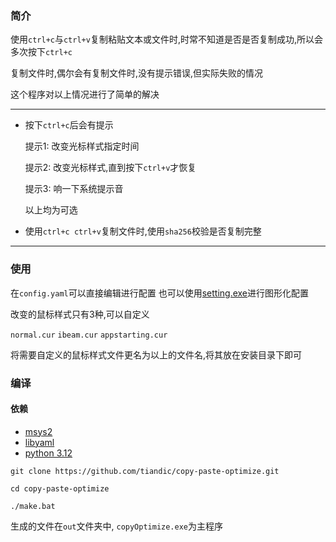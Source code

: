 <!--
 * @encode: utf-8
 * @Date: 2025-08-20 21:11:49
 * @LastEditTime: 2025-08-29 13:52:59
 * @FilePath: /copy paste optimize/src/README.md
-->

### 简介

使用`ctrl+c`与`ctrl+v`复制粘贴文本或文件时,时常不知道是否是否复制成功,所以会多次按下`ctrl+c`

复制文件时,偶尔会有复制文件时,没有提示错误,但实际失败的情况

这个程序对以上情况进行了简单的解决

---
- 按下`ctrl+c`后会有提示

    提示1: 改变光标样式指定时间

    提示2: 改变光标样式,直到按下`ctrl+v`才恢复
    
    提示3: 响一下系统提示音
    
    以上均为可选

- 使用`ctrl+c ctrl+v`复制文件时,使用`sha256`校验是否复制完整

---

### 使用
在`config.yaml`可以直接编辑进行配置
也可以使用[setting.exe](https://github.com/tiandic/Minimalist-settings)进行图形化配置

改变的鼠标样式只有3种,可以自定义

`normal.cur`
`ibeam.cur`
`appstarting.cur`

将需要自定义的鼠标样式文件更名为以上的文件名,将其放在安装目录下即可

### 编译

#### 依赖
- [msys2](https://www.msys2.org/)
- [libyaml](https://github.com/yaml/libyaml)
- [python 3.12](https://www.python.org/downloads/)

```
git clone https://github.com/tiandic/copy-paste-optimize.git

cd copy-paste-optimize

./make.bat
```
生成的文件在`out`文件夹中,
`copyOptimize.exe`为主程序
